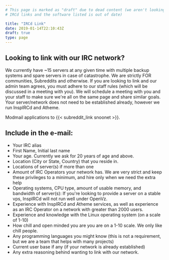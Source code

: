 ```yaml
---
# This page is marked as "draft" due to dead content (we aren't looking for
# IRCd links and the software listed is out of date)

title: "IRCd Link"
date: 2019-01-14T22:10:43Z
draft: true
type: page
---
```


## Looking to link with our IRC network?

We currently have ~15 servers at any given time with multiple backup systems and spare servers in case of catastrophe. We are strictly FOR communities, Subreddits and otherwise. If you are looking to link and our admin team agrees, you must adhere to our staff rules (which will be discussed in a meeting with you). We will schedule a meeting with you and your staff to make sure we're all on the same page and share similar goals. Your server/network does not need to be established already, however we run InspIRCd and Atheme.

Modmail applications to {{< subreddit_link snoonet >}}.


## Include in the e-mail:

* Your IRC alias
* First Name, Initial last name
* Your age. Currently we ask for 20 years of age and above.
* Location (City or State, Country) that you reside in.
* Locations of server(s) if more than one
* Amount of IRC Operators your network has. We are very strict and keep these privileges to a minimum, and hire only when we need the extra help
* Operating systems, CPU type, amount of usable memory, and bandwidth of server(s): If you're looking to provide a server on a stable vps, InspIRCd will not run well under OpenVz.
* Experience with InspIRCd and Atheme services, as well as experience as an IRC Operator on a network with greater than 2000 users.
* Experience and knowledge with the Linux operating system (on a scale of 1-10)
* How chill and open minded you are you are on a 1-10 scale. We only like chill people.
* Any programming languages you might know (this is not a requirement, but we are a team that helps with many projects)
* Current user base if any (if your network is already established)
* Any extra reasoning behind wanting to link with our network.

